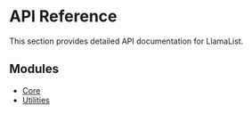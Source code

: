 # API Reference

This section provides detailed API documentation for LlamaList.

## Modules

- [Core](core.md)
- [Utilities](utilities.md)
